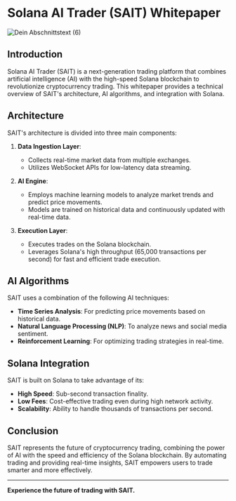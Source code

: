 # Solana AI Trader (SAIT) Whitepaper
![Dein Abschnittstext (6)](https://github.com/user-attachments/assets/11e650ae-8ea6-4910-b773-76018c100221)


## Introduction
Solana AI Trader (SAIT) is a next-generation trading platform that combines artificial intelligence (AI) with the high-speed Solana blockchain to revolutionize cryptocurrency trading. This whitepaper provides a technical overview of SAIT's architecture, AI algorithms, and integration with Solana.

## Architecture
SAIT's architecture is divided into three main components:

1. **Data Ingestion Layer**:
   - Collects real-time market data from multiple exchanges.
   - Utilizes WebSocket APIs for low-latency data streaming.

2. **AI Engine**:
   - Employs machine learning models to analyze market trends and predict price movements.
   - Models are trained on historical data and continuously updated with real-time data.

3. **Execution Layer**:
   - Executes trades on the Solana blockchain.
   - Leverages Solana's high throughput (65,000 transactions per second) for fast and efficient trade execution.

## AI Algorithms
SAIT uses a combination of the following AI techniques:
- **Time Series Analysis**: For predicting price movements based on historical data.
- **Natural Language Processing (NLP)**: To analyze news and social media sentiment.
- **Reinforcement Learning**: For optimizing trading strategies in real-time.

## Solana Integration
SAIT is built on Solana to take advantage of its:
- **High Speed**: Sub-second transaction finality.
- **Low Fees**: Cost-effective trading even during high network activity.
- **Scalability**: Ability to handle thousands of transactions per second.

## Conclusion
SAIT represents the future of cryptocurrency trading, combining the power of AI with the speed and efficiency of the Solana blockchain. By automating trading and providing real-time insights, SAIT empowers users to trade smarter and more effectively.

---

**Experience the future of trading with SAIT.**
